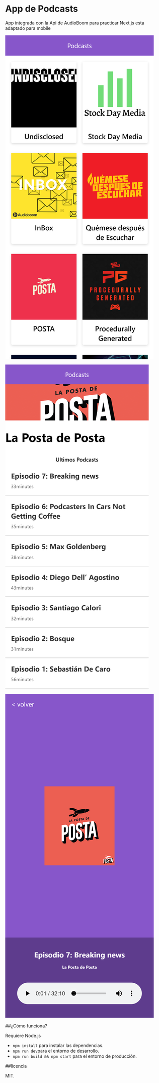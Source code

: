 # App de Podcasts 

App integrada con la Api de AudioBoom para practicar Next.js esta adaptado para mobile 

![Capturas del index](./.readme-static/Podcasts_index.png)

![Captura de los canales](./.readme-static/podcasts_channel.png)

![Captura de la reproduccion de un podcasts](./.readme-static/Podcasts_clip.png)

##¿Cómo funciona?

Requiere Node.js

* `npm install` para instalar las dependencias.
* `npm run dev`para el entorno de desarrollo.
* `npm run build && npm start` para el entorno de producción.

##licencia 

MIT.